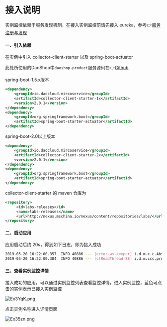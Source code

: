 # 接入说明

实例监控依赖于服务发现机制，在接入实例监控前请先接入 eureka，参考👉[服务注册与发现](https://daocloud-labs.github.io/DMP-Public-Docs/eureka/register.html)

#### 一、引入依赖

在实例中引入 collector-client-starter 以及 spring-boot-actuator

此处所使用的DaoShop中`daoshop-product`服务源码在👉[Github](https://github.com/DaoCloud-Labs/daoshop-product)

spring-boot-1.5.x版本

```xml
<dependency>
    <groupId>io.daocloud.mircoservice</groupId>
    <artifactId>collector-client-starter-1x</artifactId>
    <version>2.0.1</version>
</dependency>
<dependency>
    <groupId>org.springframework.boot</groupId>
    <artifactId>spring-boot-starter-actuator</artifactId>
</dependency>
```

spring-boot-2.0以上版本

```xml
<dependency>
    <groupId>io.daocloud.mircoservice</groupId>
    <artifactId>collector-client-starter-2x</artifactId>
    <version>2.0.1</version>
</dependency>
<dependency>
    <groupId>org.springframework.boot</groupId>
    <artifactId>spring-boot-starter-actuator</artifactId>
</dependency>
```

collector-client-starter 的 maven 仓库为

```xml
<repository>
     <id>labs-releases</id>
     <name>labs-releases</name>
     <url>http://nexus.mschina.io/nexus/content/repositories/labs/</url>
</repository>
```



#### 二、启动应用

应用启动后约 20s，得到如下日志，即为接入成功

```bash
2019-05-20 16:22:00.357  INFO 40886 --- [ector-ws-keeper] i.d.m.c.c.AbstractCollectorClientFactory : success connect to ws://172.16.100.88:8889
2019-05-20 16:22:00.384  INFO 40886 --- [ctReadThread-88] i.d.m.ccs.processor.DefaultProcessor     : welcome info received
```



#### 三、查看实例监控详情

接入成功的应用，可以通过实例监控列表查看监控详情，进入实例监控，蓝色可点击的实例表示已接入实例监控

![Ex3YqK.png](https://s2.ax1x.com/2019/05/20/Ex3YqK.png)

点击实例名称进入详情页面

![Ex35zn.png](https://s2.ax1x.com/2019/05/20/Ex35zn.png)




